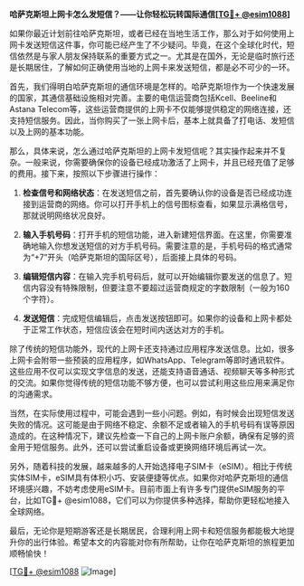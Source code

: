 **哈萨克斯坦上网卡怎么发短信？——让你轻松玩转国际通信[[TG💪+ @esim1088](https://t.me/s/esim1088)]**

如果你最近计划前往哈萨克斯坦，或者已经在当地生活工作，那么对于如何使用上网卡发送短信这件事，你可能已经产生了不少疑问。毕竟，在这个全球化时代，短信依然是与家人朋友保持联系的重要方式之一。尤其是在国外，无论是临时旅行还是长期居住，了解如何正确使用当地的上网卡来发送短信，都是必不可少的一环。

首先，我们得明白哈萨克斯坦的通信环境是怎样的。哈萨克斯坦作为一个快速发展的国家，其通信基础设施相对完善。主要的电信运营商包括Kcell、Beeline和Astana Telecom等，这些运营商提供的上网卡不仅能够提供稳定的网络连接，还支持短信服务。因此，当你购买了一张上网卡后，基本上就具备了打电话、发短信以及上网的基本功能。

那么，具体来说，怎么通过哈萨克斯坦的上网卡发短信呢？其实操作起来并不复杂。一般来说，你需要确保你的设备已经成功激活了上网卡，并且已经充值了足够的费用。接下来，按照以下步骤进行操作：

1. **检查信号和网络状态**：在发送短信之前，首先要确认你的设备是否已经成功连接到运营商的网络。你可以打开手机上的信号图标查看，如果显示满格信号，那就说明网络状况良好。

2. **输入手机号码**：打开手机的短信功能，进入新建短信界面。在这里，你需要准确地输入你想发送短信的对方手机号码。需要注意的是，手机号码的格式通常为“+7”开头（哈萨克斯坦的国际区号），后面接上具体的号码。

3. **编辑短信内容**：在输入完手机号码后，就可以开始编辑你要发送的信息了。短信内容没有特殊限制，但要注意不要超过运营商规定的字数限制（一般为160个字符）。

4. **发送短信**：完成短信编辑后，点击发送按钮即可。如果你的设备和上网卡都处于正常工作状态，短信应该会在短时间内送达对方的手机。

除了传统的短信功能外，现代的上网卡还支持通过应用程序发送信息。比如，很多上网卡会附带一些预装的应用程序，如WhatsApp、Telegram等即时通讯软件。这些应用不仅可以实现文字信息的发送，还能支持语音通话、视频聊天等多种形式的交流。如果你觉得传统的短信功能不够方便，也可以尝试利用这些应用来满足你的沟通需求。

当然，在实际使用过程中，可能会遇到一些小问题。例如，有时候会出现短信发送失败的情况。这可能是由于网络不稳定、余额不足或者输入的手机号码有误等原因造成的。在这种情况下，建议先检查一下自己的上网卡账户余额，确保有足够的资金用于短信服务。此外，还可以尝试重启设备或更换网络环境后再试一次。

另外，随着科技的发展，越来越多的人开始选择电子SIM卡（eSIM）。相比于传统实体SIM卡，eSIM具有体积小巧、安装便捷等优点。如果你对哈萨克斯坦的通信环境感兴趣，不妨考虑使用eSIM卡。目前市面上有许多专门提供eSIM服务的平台，比如TG💪+ @esim1088，它们可以为你提供多种选择，帮助你更轻松地接入全球网络。

最后，无论你是短期游客还是长期居民，合理利用上网卡和短信服务都能极大地提升你的出行体验。希望本文的内容能对你有所帮助，让你在哈萨克斯坦的旅程更加顺畅愉快！

[[TG💪+ @esim1088](https://t.me/s/esim1088) ![Image](https://i.postimg.cc/4NQfJmqS/Snipaste-2025-05-13-00-14-12.png)]